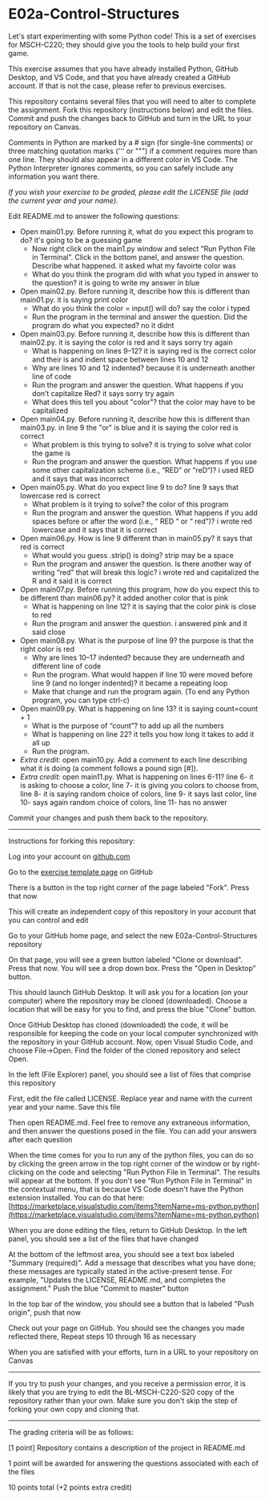 
# E02a-Control-Structures

Let's start experimenting with some Python code! This is a set of exercises for MSCH-C220; they should give you the tools to help build your first game.
 
This exercise assumes that you have already installed Python, GitHub Desktop, and VS Code, and that you have already created a GitHub account. If that is not the case, please refer to previous exercises.

This repository contains several files that you will need to alter to complete the assignment. Fork this repository (instructions below) and edit the files. Commit and push the changes back to GitHub and turn in the URL to your repository on Canvas.

Comments in Python are marked by a # sign (for single-line comments) or three matching quotation marks (''' or """) if a comment requires more than one line. They should also appear in a different color in VS Code. The Python Interpreter ignores comments, so you can safely include any information you want there.

*If you wish your exercise to be graded, please edit the LICENSE file (add the current year and your name).*

Edit README.md to answer the following questions:

- Open main01.py. Before running it, what do you expect this program to do? it's going to be a guessing game 
  - Now right click on the main1.py window and select “Run Python File in Terminal”. Click in the bottom panel, and answer the question. Describe what happened. it asked what my favoirte color was 
  - What do you think the program did with what you typed in answer to the question? it is going to write my answer in blue 
- Open main02.py. Before running it, describe how this is different than main01.py. it is saying print color 
  - What do you think the color = input() will do? say the color i typed 
  - Run the program in the terminal and answer the question. Did the program do what you expected? no it didnt 
- Open main03.py. Before running it, describe how this is different than main02.py. it is saying the color is red and it says sorry try again 
  - What is happening on lines 9–12? it is saying red is the correct color and their is and indent space between lines 10 and 12
  - Why are lines 10 and 12 indented? because it is underneath another line of code 
  - Run the program and answer the question. What happens if you don’t capitalize Red? it says sorry try again 
  - What does this tell you about "color"? that the color may have to be capitalized 
- Open main04.py. Before running it, describe how this is different than main03.py. in line 9 the "or" is blue and it is saying the color red is correct 
  - What problem is this trying to solve? it is trying to solve what color the game is
  - Run the program and answer the question. What happens if you use some other capitalization scheme (i.e., “RED” or “reD“)? i used RED and it says that was incorrect 
- Open main05.py. What do you expect line 9 to do? line 9 says that lowercase red is correct 
  - What problem is it trying to solve? the color of this program 
  - Run the program and answer the question. What happens if you add spaces before or after the word (i.e., “ RED “ or “ red”)? i wrote red lowercase and it says that it is correct 
 - Open main06.py. How is line 9 different than in main05.py? it says that red is correct 
   - What would you guess .strip() is doing? strip may be a space 
   - Run the program and answer the question. Is there another way of writing “red” that will break this logic? i wrote red and capitalized the R and it said it is correct 
 - Open main07.py. Before running this program, how do you expect this to be different than main06.py? it added another color that is pink 
   - What is happening on line 12? it is saying that the color pink is close to red 
   - Run the program and answer the question. i answered pink and it said close 
 - Open main08.py. What is the purpose of line 9? the purpose is that the right color is red 
   - Why are lines 10–17 indented? because they are underneath and different line of code 
   - Run the program. What would happen if line 10 were moved before line 9 (and no longer indented)? it became a repeating loop 
   - Make that change and run the program again. (To end any Python program, you can type ctrl-c) 
 - Open main09.py. What is happening on line 13? it is saying count=count + 1
   - What is the purpose of “count”? to add up all the numbers 
   - What is happening on line 22? it tells you how long it takes to add it all up 
   - Run the program.
 - *Extra credit:* open main10.py. Add a comment to each line describing what it is doing (a comment follows a pound sign [#]).
 - *Extra credit:* open main11.py. What is happening on lines 6-11? line 6- it is asking to choose a color, line 7- it is giving you colors to choose from, line 8- it is saying random choice of colors, line 9- it says last color, line 10- says again random choice of colors, line 11- has no answer 
  
Commit your changes and push them back to the repository.
 

---

Instructions for forking this repository:
 
Log into your account on [github.com](https://github.com)

Go to the [exercise template page](https://github.com/BL-MSCH-C220-S20/E02a-Control-Structures) on GitHub

There is a button in the top right corner of the page labeled "Fork". Press that now

This will create an independent copy of this repository in your account that you can control and edit

Go to your GitHub home page, and select the new E02a-Control-Structures repository

On that page, you will see a green button labeled "Clone or download". Press that now. You will see a drop down box. Press the "Open in Desktop" button.

This should launch GitHub Desktop. It will ask you for a location (on your computer) where the repository may be cloned (downloaded). Choose a location that will be easy for you to find, and press the blue "Clone" button.

Once GitHub Desktop has cloned (downloaded) the code, it will be responsible for keeping the code on your local computer synchronized with the repository in your GitHub account. Now, open Visual Studio Code, and choose File->Open. Find the folder of the cloned repository and select Open.

In the left (File Explorer) panel, you should see a list of files that comprise this repository

First, edit the file called LICENSE. Replace year and name with the current year and your name. Save this file

Then open README.md. Feel free to remove any extraneous information, and then answer the questions posed in the file. You can add your answers after each question

When the time comes for you to run any of the python files, you can do so by clicking the green arrow in the top right corner of the window or by right-clicking on the code and selecting "Run Python File in Terminal". The results will appear at the bottom. If you don't see "Run Python File in Terminal" in the contextual menu, that is because VS Code doesn't have the Python extension installed. You can do that here: [https://marketplace.visualstudio.com/items?itemName=ms-python.python](https://marketplace.visualstudio.com/items?itemName=ms-python.python)

When you are done editing the files, return to GitHub Desktop. In the left panel, you should see a list of the files that have changed

At the bottom of the leftmost area, you should see a text box labeled "Summary (required)". Add a message that describes what you have done; these messages are typically stated in the active-present tense. For example, "Updates the LICENSE, README.md, and completes the assignment." Push the blue "Commit to master" button

In the top bar of the window, you should see a button that is labeled "Push origin", push that now

Check out your page on GitHub. You should see the changes you made reflected there, Repeat steps 10 through 16 as necessary

When you are satisfied with your efforts, turn in a URL to your repository on Canvas

---
If you try to push your changes, and you receive a permission error, it is likely that you are trying to edit the BL-MSCH-C220-S20 copy of the repository rather than your own. Make sure you don't skip the step of forking your own copy and cloning that.

---

The grading criteria will be as follows:
 
[1 point] Repository contains a description of the project in README.md

1 point will be awarded for answering the questions associated with each of the files

10 points total (+2 points extra credit)
